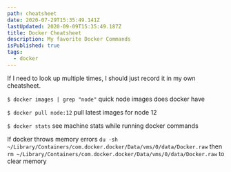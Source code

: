 ```yaml
---
path: cheatsheet
date: 2020-07-29T15:35:49.141Z
lastUpdated: 2020-09-09T15:35:49.187Z
title: Docker Cheatsheet
description: My favorite Docker Commands
isPublished: true
tags:
  - docker
---
```


If I need to look up multiple times, I should just record it in my own cheatsheet.

`$ docker images | grep "node"` quick node images does docker have

`$ docker pull node:12` pull latest images for node 12

`$ docker stats` see machine stats while running docker commands

If docker throws memory errors `du -sh ~/Library/Containers/com.docker.docker/Data/vms/0/data/Docker.raw` then `rm ~/Library/Containers/com.docker.docker/Data/vms/0/data/Docker.raw` to clear memory
